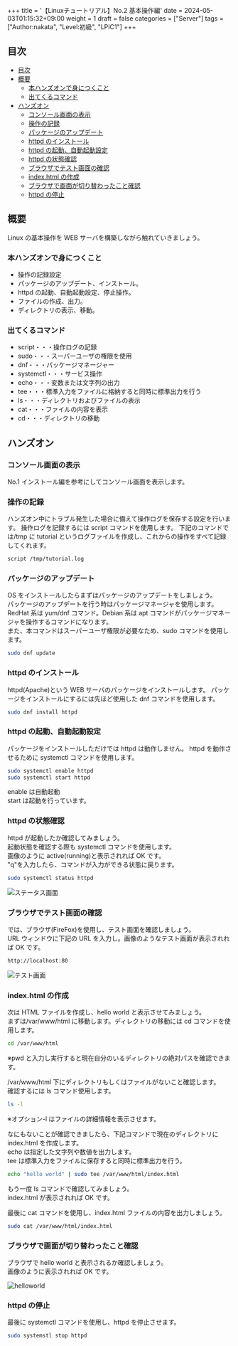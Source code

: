 +++
title = '【Linuxチュートリアル】No.2 基本操作編'
date = 2024-05-03T01:15:32+09:00
weight = 1
draft = false
categories = ["Server"]
tags = ["Author:nakata", "Level:初級", "LPIC1"]
+++

## 目次

- [目次](#目次)
- [概要](#概要)
  - [本ハンズオンで身につくこと](#本ハンズオンで身につくこと)
  - [出てくるコマンド](#出てくるコマンド)
- [ハンズオン](#ハンズオン)
  - [コンソール画面の表示](#コンソール画面の表示)
  - [操作の記録](#操作の記録)
  - [パッケージのアップデート](#パッケージのアップデート)
  - [httpd のインストール](#httpd-のインストール)
  - [httpd の起動、自動起動設定](#httpd-の起動自動起動設定)
  - [httpd の状態確認](#httpd-の状態確認)
  - [ブラウザでテスト画面の確認](#ブラウザでテスト画面の確認)
  - [index.html の作成](#indexhtml-の作成)
  - [ブラウザで画面が切り替わったこと確認](#ブラウザで画面が切り替わったこと確認)
  - [httpd の停止](#httpd-の停止)

## 概要

Linux の基本操作を WEB サーバを構築しながら触れていきましょう。

### 本ハンズオンで身につくこと

- 操作の記録設定
- パッケージのアップデート、インストール。
- httpd の起動、自動起動設定、停止操作。
- ファイルの作成、出力。
- ディレクトリの表示、移動。

### 出てくるコマンド

- script・・・操作ログの記録
- sudo・・・スーパーユーザの権限を使用
- dnf・・・パッケージマネージャー
- systemctl・・・サービス操作
- echo・・・変数または文字列の出力
- tee・・・標準入力をファイルに格納すると同時に標準出力を行う
- ls・・・ディレクトリおよびファイルの表示
- cat・・・ファイルの内容を表示
- cd・・・ディレクトリの移動

## ハンズオン

### コンソール画面の表示

No.1 インストール編を参考にしてコンソール画面を表示します。

### 操作の記録

ハンズオン中にトラブル発生した場合に備えて操作ログを保存する設定を行います。
操作ログを記録するには script コマンドを使用します。
下記のコマンドでは/tmp に tutorial というログファイルを作成し、これからの操作をすべて記録してくれます。

```bash
script /tmp/tutorial.log
```

### パッケージのアップデート

OS をインストールしたらまずはパッケージのアップデートをしましょう。\
パッケージのアップデートを行う時はパッケージマネージャを使用します。\
RedHat 系は yum/dnf コマンド。Debian 系は apt コマンドがパッケージマネージャを操作するコマンドになります。\
また、本コマンドはスーパーユーザ権限が必要なため、sudo コマンドを使用します。

```bash
sudo dnf update
```

### httpd のインストール

httpd(Apache)という WEB サーバのパッケージをインストールします。
パッケージをインストールにするには先ほど使用した dnf コマンドを使用します。

```bash
sudo dnf install httpd
```

### httpd の起動、自動起動設定

パッケージをインストールしただけでは httpd は動作しません。
httpd を動作させるために systemctl コマンドを使用します。

```bash
sudo systemctl enable httpd
sudo systemctl start httpd
```

enable は自動起動\
start は起動を行っています。

### httpd の状態確認

httpd が起動したか確認してみましょう。\
起動状態を確認する際も systemctl コマンドを使用します。\
画像のように active(running)と表示されれば OK です。\
"q"を入力したら、コマンドが入力ができる状態に戻ります。

```bash
sudo systemctl status httpd
```

![ステータス画面](/img/tutorial-linux-no2/active.png)

### ブラウザでテスト画面の確認

では、ブラウザ(FireFox)を使用し、テスト画面を確認しましょう。\
URL ウィンドウに下記の URL を入力し。画像のようなテスト画面が表示されれば OK です。

```bash
http://localhost:80
```

![テスト画面](/img/tutorial-linux-no2/test.png)

### index.html の作成

次は HTML ファイルを作成し、hello world と表示させてみましょう。\
まずは/var/www/html に移動します。ディレクトリの移動には cd コマンドを使用します。

```bash
cd /var/www/html
```

※pwd と入力し実行すると現在自分のいるディレクトリの絶対パスを確認できます。

/var/www/html 下にディレクトリもしくはファイルがないこと確認します。\
確認するには ls コマンド使用します。

```bash
ls -l
```

※オプション-l はファイルの詳細情報を表示させます。

なにもないことが確認できましたら、下記コマンドで現在のディレクトリに index.html を作成します。\
echo は指定した文字列や数値を出力します。\
tee は標準入力をファイルに保存すると同時に標準出力を行う。

```bash
echo "hello world" | sudo tee /var/www/html/index.html
```

もう一度 ls コマンドで確認してみましょう。\
index.html が表示されれば OK です。

最後に cat コマンドを使用し、index.html ファイルの内容を出力しましょう。

```bash
sudo cat /var/www/html/index.html
```

### ブラウザで画面が切り替わったこと確認

ブラウザで hello world と表示されるか確認しましょう。\
画像のように表示されれば OK です。

![helloworld](/img/tutorial-linux-no2/helloworld.png)

### httpd の停止

最後に systemctl コマンドを使用し、httpd を停止させます。

```bash
sudo systemstl stop httpd
```
